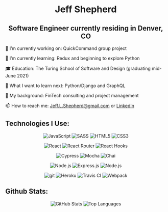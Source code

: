 <h1 align="center">Jeff Shepherd</h1>
<h2 align="center">Software Engineer currently residing in Denver, CO</h2>



🔭 I’m currently working on: QuickCommand group project

🌱 I’m currently learning: Redux and beginning to explore Python

🎓   Education: The Turing School of Software and Design (graduating mid-June 2021)

🔭   What I want to learn next: Python/Django and GraphQL

🏢   My background: FinTech consulting and project management

<!--- 💬   Ask me about: -->

📫 How to reach me: Jeff.L.Shepherd@gmail.com or [LinkedIn](https://www.linkedin.com/in/jefflshepherd/)


<h2>Technologies I Use:</h2>

<p align="center">
 <img alt="JavaScript" src="https://img.shields.io/badge/JavaScript-F7DF1E?style=for-the-badge&logo=javascript&logoColor=black">
 <img alt="SASS" src="https://img.shields.io/badge/Sass-CC6699?style=for-the-badge&logo=sass&logoColor=white">
<!--- <img alt="TypeScript" src="https://img.shields.io/badge/TypeScript-007ACC?style=for-the-badge&logo=typescript&logoColor=white"> -->
 <img alt="HTML5" src="https://img.shields.io/badge/HTML5-E34F26?style=for-the-badge&logo=html5&logoColor=white">
 <img alt="CSS3" src="https://img.shields.io/badge/CSS3-1572B6?style=for-the-badge&logo=css3&logoColor=white">
</p>

<p align="center">
 <img alt="React" src="https://img.shields.io/badge/React-20232A?style=for-the-badge&logo=react&logoColor=61DAFB">
 <img alt="React Router" src="https://img.shields.io/badge/React_Router-CA4245?style=for-the-badge&logo=react-router&logoColor=white">
 <img alt="React Hooks" src="https://img.shields.io/badge/React Hooks-20232A?style=for-the-badge&logo=react&logoColor=61DAFB"> 
 <!--- <img alt="Redux" src="https://img.shields.io/badge/Redux-764ABC?style=for-the-badge&logo=Redux&logoColor=white"> -->
</p>

<p align="center">
 <img alt="Cypress" src="https://img.shields.io/badge/cypress-17202C?style=for-the-badge&logo=cypress&logoColor=white">
 <img alt="Mocha" src="https://img.shields.io/badge/-mocha-%238D6748?&style=for-the-badge&logo=mocha&logoColor=white">
 <img alt="Chai" src="https://img.shields.io/badge/chai-A11404?style=for-the-badge&logo=chai&logoColor=white">
</p>

<p align="center">
<img alt="Node.js" src="https://img.shields.io/badge/Node.js-43853D?style=for-the-badge&logo=node.js&logoColor=white">
<img alt="Express.js" src="https://img.shields.io/badge/express.js-%23404d59.svg?&style=for-the-badge"/>
<img alt="Node.js" src="https://img.shields.io/badge/PostgreSQL-316192?style=for-the-badge&logo=postgresql&logoColor=white">
</p>

<p align="center">
 <img alt="git" src="https://img.shields.io/badge/git%20-%23F05033.svg?&style=for-the-badge&logo=git&logoColor=white">
 <img alt="Heroku" src="https://img.shields.io/badge/Heroku-430098?style=for-the-badge&logo=heroku&logoColor=white">
 <img alt="Travis CI" src="https://img.shields.io/badge/Travis CI-3EAAAF?style=for-the-badge&logo=travis-ci&logoColor=white">
 <img alt="Webpack" src="https://img.shields.io/badge/webpack%20-%238DD6F9.svg?&style=for-the-badge&logo=webpack&logoColor=black">
</p>

<h2>Github Stats:</h2>


<p align="center">
 <img alt="GitHub Stats" src="https://github-readme-stats.vercel.app/api?username=JeffShepherd&show_icons=true&theme=merko&hide=stars">
 <img alt="Top Languages" src="https://github-readme-stats.vercel.app/api/top-langs/?username=JeffShepherd&layout=compact&theme=merko">
</p>
